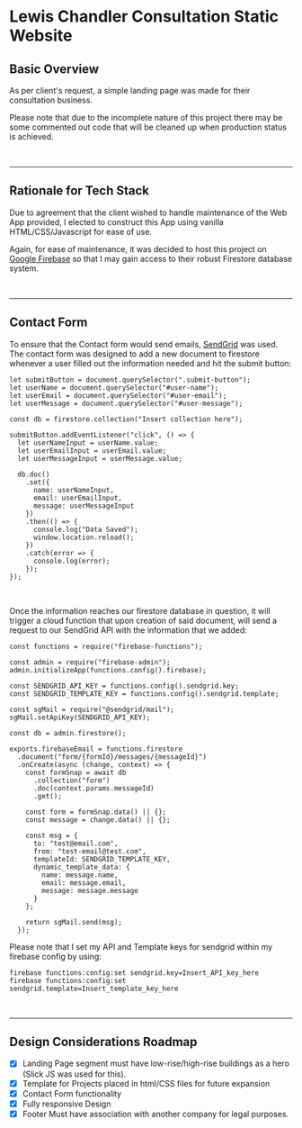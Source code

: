 # Lewis Chandler Consultation Static Website

## Basic Overview

As per client's request, a simple landing page was made for their consultation business.

Please note that due to the incomplete nature of this project there may be some commented out code that will be cleaned up when production status is achieved.

<br/>

---

## Rationale for Tech Stack

Due to agreement that the client wished to handle maintenance of the Web App provided, I elected to construct this App using vanilla HTML/CSS/Javascript for ease of use.

Again, for ease of maintenance, it was decided to host this project on [Google Firebase](firebase.google.com) so that I may gain access to their robust Firestore database system.

<br/>

---

## Contact Form

To ensure that the Contact form would send emails, [SendGrid](sendgrid.com) was used. The contact form was designed to add a new document to firestore whenever a user filled out the information needed and hit the submit button:

```
let submitButton = document.querySelector(".submit-button");
let userName = document.querySelector("#user-name");
let userEmail = document.querySelector("#user-email");
let userMessage = document.querySelector("#user-message");

const db = firestore.collection("Insert collection here");

submitButton.addEventListener("click", () => {
  let userNameInput = userName.value;
  let userEmailInput = userEmail.value;
  let userMessageInput = userMessage.value;

  db.doc()
    .set({
      name: userNameInput,
      email: userEmailInput,
      message: userMessageInput
    })
    .then(() => {
      console.log("Data Saved");
      window.location.reload();
    })
    .catch(error => {
      console.log(error);
    });
});
```

<br />

Once the information reaches our firestore database in question, it will trigger a cloud function that upon creation of said document, will send a request to our SendGrid API with the information that we added:

```
const functions = require("firebase-functions");

const admin = require("firebase-admin");
admin.initializeApp(functions.config().firebase);

const SENDGRID_API_KEY = functions.config().sendgrid.key;
const SENDGRID_TEMPLATE_KEY = functions.config().sendgrid.template;

const sgMail = require("@sendgrid/mail");
sgMail.setApiKey(SENDGRID_API_KEY);

const db = admin.firestore();

exports.firebaseEmail = functions.firestore
  .document("form/{formId}/messages/{messageId}")
  .onCreate(async (change, context) => {
    const formSnap = await db
      .collection("form")
      .doc(context.params.messageId)
      .get();

    const form = formSnap.data() || {};
    const message = change.data() || {};

    const msg = {
      to: "test@email.com",
      from: "test-email@test.com",
      templateId: SENDGRID_TEMPLATE_KEY,
      dynamic_template_data: {
        name: message.name,
        email: message.email,
        message: message.message
      }
    };

    return sgMail.send(msg);
  });

```

Please note that I set my API and Template keys for sendgrid within my firebase config by using:

```
firebase functions:config:set sendgrid.key=Insert_API_key_here
firebase functions:config:set sendgrid.template=Insert_template_key_here
```

<br>

---

## Design Considerations Roadmap

- [x] Landing Page segment must have low-rise/high-rise buildings as a hero (Slick JS was used for this).
- [x] Template for Projects placed in html/CSS files for future expansion
- [x] Contact Form functionality
- [X] Fully responsive Design
- [X] Footer Must have association with another company for legal purposes.
